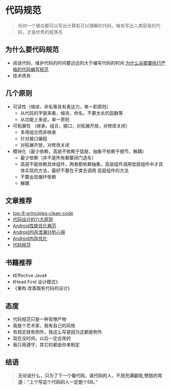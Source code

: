 # 代码规范

>任何一个傻瓜都可以写出计算机可以理解的代码，唯有写出人类容易的代码，才是优秀的程序员

## 为什么要代码规范

- 阅读代码，维护代码的时间要远远的大于编写代码的时间
 [为什么谷歌要执行严格的代码编写规范](http://www.vaikan.com/google-coding-standards/)
- 技术债务

## 几个原则

- 可读性（缩进，命名等具有表达力，单一职原则）
  - 从代码的字面来看，缩进，命名，不要太长的函数等
  - 从功能上来说，单一原则
- 可拓展性 （继承，组合，接口，对拓展开放，对修改关闭）
  - 多用组合而非继承
  - 针对接口编程
  - 对拓展开放，对修改关闭
- 模块化（最少依赖，高层不依赖于低层，抽象不依赖于细节，解耦）
  - 最少依赖（并不是所有都要闭门造车）
  - 高层不能依赖具体组件，两者都依赖抽象，高层组件调用低层组件中才具体实现的方法，最好不要在子类去调用
   高层组件的方法
  - 不要出现循环依赖
  - 解耦

## 文章推荐

- [top-9-principles-clean-code](https://blog.goyello.com/2013/01/21/top-9-principles-clean-code/)
- [代码设计的六大原则](http://blog.csdn.net/u010388497/article/details/51809152)
- [Android性能优化典范](http://www.csdn.net/article/2015-01-20/2823621-android-performance-patterns)
- [Android内存泄漏分析心得](http://mp.weixin.qq.com/s?__biz=MzI1MTA1MzM2Nw==&mid=2649796884&idx=1&sn=92b4e344060362128e4a86d6132c3736&chksm=f1fcc54cc68b4c5add08371265320163381ea81333daea5664b94e9a12246a34cfaa31e6f0b3&mpshare=1&scene=23&srcid=1118qntOBqiEhWITRiMRV6ni#rd)
- [Android内存优化](http://blog.csdn.net/a396901990/article/details/38904543)
- [代码规范](http://www.codeceo.com/article/android-coding-standard-guide.html)

## 书籍推荐

- 《Effective Java》
- 《Head First 设计模式》
- 《重构 改善既有代码的设计》

## 态度

- 代码规范只是一种官僚产物
- 我是个艺术家，我有自己的风格
- 有规定就有例外，我这么写是因为这都是例外
- 现在没时间，以后一定会改的
- 我只用遵守，其它的都由你来制定

## 结语

> **无论说什么，只为了下一个看代码，读代码的人，不用充满鄙视,愤怒的骂道：“上个写这个代码的人一定是个SB。”**